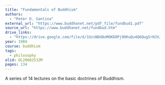 ```yaml
---
title: "Fundamentals of Buddhism"
authors:
  - "Peter D. Santina"
external_url: "https://www.buddhanet.net/pdf_file/fundbud1.pdf"
source_url: "https://www.buddhanet.net/fundbud.htm"
drive_links:
  - "https://drive.google.com/file/d/1UzsNDd8oMOKDOPj9OKuQu4Q6Qug5rHJV/view?usp=drivesdk"
year: 1984
course: buddhism
tags:
  - philosophy
olid: OL20682532M
pages: 134
---
```


A series of 14 lectures on the basic doctrines of Buddhism.

